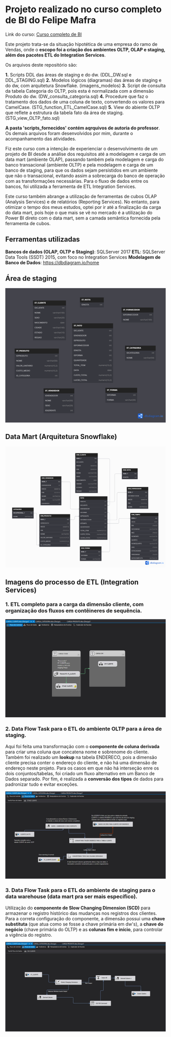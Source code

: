 # Projeto realizado no curso completo de BI do Felipe Mafra

Link do curso: [Curso completo de BI](https://www.udemy.com/course/curso-completo-business-intelligence/?couponCode=OF83024E)

Este projeto trata-se da situação hipotética de uma empresa do ramo de Vendas, onde o **escopo foi a criação dos ambientes OLTP, OLAP e staging, além dos pacotes ETL do Integration Services**.

Os arquivos deste repositório são:

**1.** Scripts DDL das áreas de staging e do dw. (DDL_DW.sql e DDL_STAGING.sql)
**2.** Modelos lógicos (diagramas) das áreas de staging e do dw, com arquitetura Snowflake. (imagens_modelos)
**3.** Script de consulta da tabela Categoria do OLTP, pois esta é normalizada com a dimensão Produto do dw. (DW_consulta_categoria.sql)
**4.** Procedure que faz o tratamento dos dados de uma coluna de texto, convertendo os valores para CamelCase. (STG_function_ETL_CamelCase.sql)
**5.** View do abiente OLTP que reflete a estrutura da tabela fato da área de staging. (STG_view_OLTP_fato.sql)

**A pasta 'scripts_fornecidos' contém aqrquivos de autoria do professor**. Os demais arquivos foram desenvolvidos por mim, durante o acompanhamento das atividades.

Fiz este curso com a intenção de experienciar o desenvolvimento de um projeto de BI
desde a análise dos requisitos até a modelagem e carga de um data mart (ambiente OLAP), passando também pela modelagem e carga do banco transacional (ambiente OLTP) e pela modelagem e carga de um banco de staging, para que os dados sejam persistidos em um ambiente que não o transacional, evitando assim a sobrecarga do banco de operação com as transformações necessárias. Para o fluxo de dados entre os bancos, foi utilizada a ferramenta de ETL Integration Services.

Este curso também abrange a utilização de ferramentas de cubos OLAP (Analysis Services) e de relatórios (Reporting Services). No entanto, para otimizar o tempo dos meus estudos, optei por ir até a finalização da carga do data mart, pois hoje o que mais se vê no mercado é a utilização do Power BI direto com o data mart, sem a camada semântica fornecida pela ferramenta de cubos.

## Ferramentas utilizadas

**Bancos de dados (OLAP, OLTP e Staging)**: SQLServer 2017
**ETL**: SQLServer Data Tools (SSDT) 2015, com foco no Integration Services
**Modelagem de Banco de Dados**: https://dbdiagram.io/home 

## Área de staging
![Modelo de Staging](imagens_modelos/modelagem_STAGING.png)

## Data Mart (Arquitetura Snowflake)
![Modelo do dw](imagens_modelos/modelagem_DW.png)

## Imagens do processo de ETL (Integration Services)

### 1. ETL completo para a carga da dimensão cliente, com organização dos fluxos em contêineres de sequência.
![imagem 1](imagens/carga_cliente.jpg)

### 2. Data Flow Task para o ETL do ambiente OLTP para a área de staging.

Aqui foi feita uma transformação com o **componente de coluna derivada** para criar uma coluna que concatena nome e sobrenome do cliente. Também foi realizado um **lookup** na tabela ENDERECO, pois a dimensão cliente precisa conter o endereço do cliente, e não há uma dimensão de endereço neste projeto. Para os casos em que não há interseção enre os dois conjuntos/tabelas, foi criado um fluxo alternativo em um Banco de Dados separado. Por fim, é realizada a **conversão dos tipos** de dados para padronizar tudo e evitar exceções.

![imagem 2](imagens/carga_staging_cliente.jpg)

### 3. Data Flow Task para o ETL do ambiente de staging para o data warehouse (data mart pra ser mais específico).

Utilização do **componente de Slow Changing Dimension (SCD)** para armazenar o registro histórico das mudanças nos registros dos clientes. Para a correta configuração do componente, a dimensão possui uma **chave substituta** (que atua como se fosse a chave primária em dw's), a **chave do negócio** (chave primária do OLTP) e as **colunas fim e início**, para controlar a vigência do registro.

![imagem 3](imagens/carga_dw_cliente.jpg)